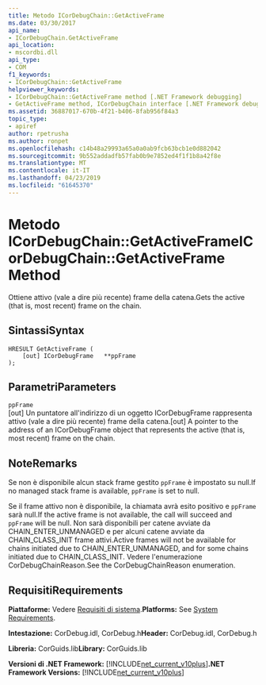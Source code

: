 ```yaml
---
title: Metodo ICorDebugChain::GetActiveFrame
ms.date: 03/30/2017
api_name:
- ICorDebugChain.GetActiveFrame
api_location:
- mscordbi.dll
api_type:
- COM
f1_keywords:
- ICorDebugChain::GetActiveFrame
helpviewer_keywords:
- ICorDebugChain::GetActiveFrame method [.NET Framework debugging]
- GetActiveFrame method, ICorDebugChain interface [.NET Framework debugging]
ms.assetid: 36887017-670b-4f21-b406-8fab956f84a3
topic_type:
- apiref
author: rpetrusha
ms.author: ronpet
ms.openlocfilehash: c14b48a29993a65a0a0ab9fcb63bcb1e0d882042
ms.sourcegitcommit: 9b552addadfb57fab0b9e7852ed4f1f1b8a42f8e
ms.translationtype: MT
ms.contentlocale: it-IT
ms.lasthandoff: 04/23/2019
ms.locfileid: "61645370"
---
```

# <a name="icordebugchaingetactiveframe-method"></a><span data-ttu-id="03dfb-102">Metodo ICorDebugChain::GetActiveFrame</span><span class="sxs-lookup"><span data-stu-id="03dfb-102">ICorDebugChain::GetActiveFrame Method</span></span>
<span data-ttu-id="03dfb-103">Ottiene attivo (vale a dire più recente) frame della catena.</span><span class="sxs-lookup"><span data-stu-id="03dfb-103">Gets the active (that is, most recent) frame on the chain.</span></span>  
  
## <a name="syntax"></a><span data-ttu-id="03dfb-104">Sintassi</span><span class="sxs-lookup"><span data-stu-id="03dfb-104">Syntax</span></span>  
  
```  
HRESULT GetActiveFrame (  
    [out] ICorDebugFrame   **ppFrame  
);  
```  
  
## <a name="parameters"></a><span data-ttu-id="03dfb-105">Parametri</span><span class="sxs-lookup"><span data-stu-id="03dfb-105">Parameters</span></span>  
 `ppFrame`  
 <span data-ttu-id="03dfb-106">[out] Un puntatore all'indirizzo di un oggetto ICorDebugFrame rappresenta attivo (vale a dire più recente) frame della catena.</span><span class="sxs-lookup"><span data-stu-id="03dfb-106">[out] A pointer to the address of an ICorDebugFrame object that represents the active (that is, most recent) frame on the chain.</span></span>  
  
## <a name="remarks"></a><span data-ttu-id="03dfb-107">Note</span><span class="sxs-lookup"><span data-stu-id="03dfb-107">Remarks</span></span>  
 <span data-ttu-id="03dfb-108">Se non è disponibile alcun stack frame gestito `ppFrame` è impostato su null.</span><span class="sxs-lookup"><span data-stu-id="03dfb-108">If no managed stack frame is available, `ppFrame` is set to null.</span></span>  
  
 <span data-ttu-id="03dfb-109">Se il frame attivo non è disponibile, la chiamata avrà esito positivo e `ppFrame` sarà null.</span><span class="sxs-lookup"><span data-stu-id="03dfb-109">If the active frame is not available, the call will succeed and `ppFrame` will be null.</span></span> <span data-ttu-id="03dfb-110">Non sarà disponibili per catene avviate da CHAIN_ENTER_UNMANAGED e per alcuni catene avviate da CHAIN_CLASS_INIT frame attivi.</span><span class="sxs-lookup"><span data-stu-id="03dfb-110">Active frames will not be available for chains initiated due to CHAIN_ENTER_UNMANAGED, and for some chains initiated due to CHAIN_CLASS_INIT.</span></span> <span data-ttu-id="03dfb-111">Vedere l'enumerazione CorDebugChainReason.</span><span class="sxs-lookup"><span data-stu-id="03dfb-111">See the CorDebugChainReason enumeration.</span></span>  
  
## <a name="requirements"></a><span data-ttu-id="03dfb-112">Requisiti</span><span class="sxs-lookup"><span data-stu-id="03dfb-112">Requirements</span></span>  
 <span data-ttu-id="03dfb-113">**Piattaforme:** Vedere [Requisiti di sistema](../../../../docs/framework/get-started/system-requirements.md).</span><span class="sxs-lookup"><span data-stu-id="03dfb-113">**Platforms:** See [System Requirements](../../../../docs/framework/get-started/system-requirements.md).</span></span>  
  
 <span data-ttu-id="03dfb-114">**Intestazione:** CorDebug.idl, CorDebug.h</span><span class="sxs-lookup"><span data-stu-id="03dfb-114">**Header:** CorDebug.idl, CorDebug.h</span></span>  
  
 <span data-ttu-id="03dfb-115">**Libreria:** CorGuids.lib</span><span class="sxs-lookup"><span data-stu-id="03dfb-115">**Library:** CorGuids.lib</span></span>  
  
 <span data-ttu-id="03dfb-116">**Versioni di .NET Framework:** [!INCLUDE[net_current_v10plus](../../../../includes/net-current-v10plus-md.md)]</span><span class="sxs-lookup"><span data-stu-id="03dfb-116">**.NET Framework Versions:** [!INCLUDE[net_current_v10plus](../../../../includes/net-current-v10plus-md.md)]</span></span>
